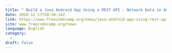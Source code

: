 ```yaml
---
title: " Build a Java Android App Using a REST API - Network Data in Android Course "
date: 2020-12-17T20:34:14Z
link: https://www.freecodecamp.org/news/java-android-app-using-rest-api-network-data-in-android-course/?utm_medium=RSS&utm_source=news.12bit.vn
site: www.freecodecamp.org/news
language: English
category:
  -   
draft: false
---
```


